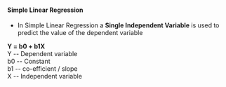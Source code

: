 #### Simple Linear Regression
* In Simple Linear Regression a **Single Independent Variable** is used to predict the value of the dependent variable

**Y = b0 + b1X**\
Y --  Dependent variable\
b0 -- Constant\
b1 -- co-efficient / slope\
X  -- Independent variable
